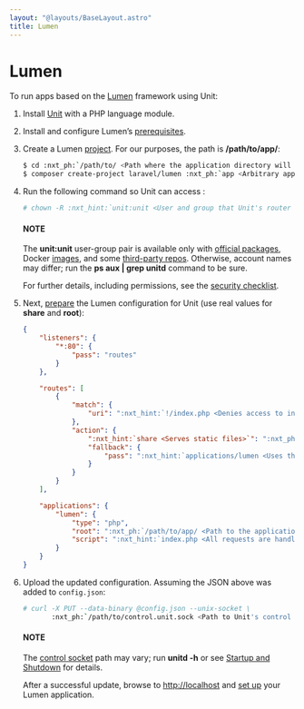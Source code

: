```yaml
---
layout: "@layouts/BaseLayout.astro"
title: Lumen
---
```

# Lumen

To run apps based on the [Lumen](https://lumen.laravel.com) framework using
Unit:

1. Install [Unit](../installation.md#installation-precomp-pkgs) with a PHP language module.
2. Install and configure Lumen’s [prerequisites](https://lumen.laravel.com/docs/8.x#server-requirements).
3. Create a Lumen [project](https://lumen.laravel.com/docs/8.x#installing-lumen).
   For our purposes, the path is **/path/to/app/**:
   ```bash
   $ cd :nxt_ph:`/path/to/ <Path where the application directory will be created; use a real path in your configuration>`
   $ composer create-project laravel/lumen :nxt_ph:`app <Arbitrary app name; becomes the application directory name>`
   ```
4. Run the following command so Unit can access :
   ```bash
   # chown -R :nxt_hint:`unit:unit <User and group that Unit's router runs as by default>` :nxt_ph:`/path/to/app/ <Path to the application files such as /data/www/app/; use a real path in your commands>`
   ```

   #### NOTE
   The **unit:unit** user-group pair is available only with [official
   packages](../installation.md#installation-precomp-pkgs), Docker [images](../installation.md#installation-docker), and some [third-party repos](../installation.md#installation-community-repos).  Otherwise, account names may differ; run
   the **ps aux | grep unitd** command to be sure.

   For further details, including permissions, see the [security checklist](security.md#security-apps).
5. Next, [prepare](../configuration.md#configuration-php) the Lumen configuration for
   Unit (use real values for **share** and **root**):
   ```json
   {
       "listeners": {
           "*:80": {
               "pass": "routes"
           }
       },

       "routes": [
           {
               "match": {
                   "uri": ":nxt_hint:`!/index.php <Denies access to index.php as a static file>`"
               },
               "action": {
                   ":nxt_hint:`share <Serves static files>`": ":nxt_ph:`/path/to/app/ <Path to the application directory; use a real path in your configuration>`public/",
                   "fallback": {
                       "pass": ":nxt_hint:`applications/lumen <Uses the index.php at the root as the last resort>`"
                   }
               }
           }
       ],

       "applications": {
           "lumen": {
               "type": "php",
               "root": ":nxt_ph:`/path/to/app/ <Path to the application directory; use a real path in your configuration>`public/",
               "script": ":nxt_hint:`index.php <All requests are handled by a single script>`"
           }
       }
   }
   ```
6. Upload the updated configuration.  Assuming the JSON above was added to
   `config.json`:
   ```bash
   # curl -X PUT --data-binary @config.json --unix-socket \
          :nxt_ph:`/path/to/control.unit.sock <Path to Unit's control socket in your installation>` :nxt_hint:`http://localhost/config/ <Path to the config section in Unit's control API>`
   ```

   #### NOTE
   The [control socket](../controlapi.md#configuration-socket) path may vary; run
   **unitd -h** or see [Startup and Shutdown](source.md#source-startup) for details.

   After a successful update, browse to [http://localhost](http://localhost) and [set up](https://lumen.laravel.com/docs/8.x/configuration) your Lumen application.

